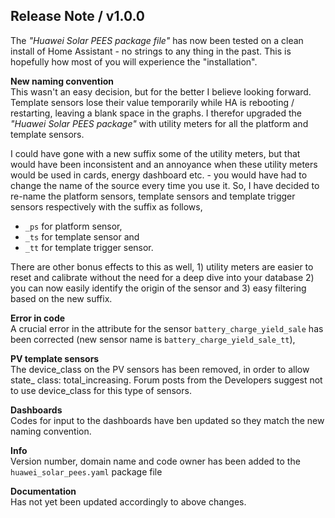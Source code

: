 ## Release Note / v1.0.0
The *"Huawei Solar PEES package file"* has now been tested on a clean install of Home Assistant - no strings to any thing in the past. This is hopefully how most of you will experience the "installation".

**New naming convention**<br>
This wasn't an easy decision, but for the better I believe looking forward. Template sensors lose their value temporarily while HA is rebooting / restarting, leaving a blank space in the graphs. I therefor upgraded the *"Huawei Solar PEES package"* with utility meters for all the platform and template sensors.

I could have gone with a new suffix some of the utility meters, but that would have been inconsistent and an annoyance when these utility meters would be used in cards, energy dashboard etc. - you would have had to change the name of the source every time you use it. So, I have decided to re-name the platform sensors, template sensors and template trigger sensors respectively with the suffix as follows,
* `_ps` for platform sensor,
* `_ts` for template sensor and 
* `_tt` for template trigger sensor.

There are other bonus effects to this as well, 1) utility meters are easier to reset and calibrate without the need for a deep dive into your database 2) you can now easily identify the origin of the sensor and 3) easy filtering based on the new suffix.

**Error in code**<br>
A crucial error in the attribute for the sensor `battery_charge_yield_sale` has been corrected (new sensor name is `battery_charge_yield_sale_tt`),

**PV template sensors**<br>
The device_class on the PV sensors has been removed, in order to allow state_ class: total_increasing. Forum posts from the Developers suggest not to use device_class for this type of sensors.

**Dashboards**<br>
Codes for input to the dashboards have ben updated so they match the new naming convention.

**Info**<br>
Version number, domain name and code owner has been added to the `huawei_solar_pees.yaml` package file

**Documentation**<br>
Has not yet been updated accordingly to above changes.

